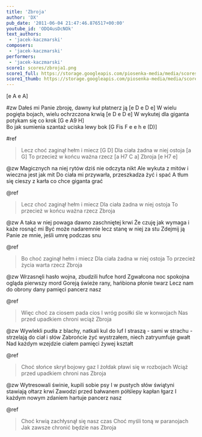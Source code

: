 ```yaml
---
title: 'Zbroja'
author: 'DX'
pub_date: '2011-06-04 21:47:46.876517+00:00'
youtube_id: 'ODQ4usDcNOk'
text_authors:
 - 'jacek-kaczmarski'
composers:
 - 'jacek-kaczmarski'
performers:
 - 'jacek-kaczmarski'
score1: scores/zbroja1.png
score1_full: https://storage.googleapis.com/piosenka-media/media/scores/zbroja1.png
score1_thumb: https://storage.googleapis.com/piosenka-media/media/scores/zbroja1.png.180x0_q85_upscale.jpg
---
```


[e A e A]

#zw
Dałeś mi Panie zbroję, dawny kuł płatnerz ją [e D e D e]
W wielu pogięta bojach, wielu ochrzczona krwią [e D e D e]
W wykutej dla giganta potykam się co krok [G e A9 H]  
Bo jak sumienia szantaż uciska lewy bok [G Fis F e e h e (D)]

#ref	
>Lecz choć zaginął hełm i miecz [G D] 
>Dla ciała żadna w niej ostoja [a G]
>To przecież w końcu ważna rzecz [a H7 C a]
>Zbroja [e H7 e]

@zw
Magicznych na niej rytów dziś nie odczyta nikt
Ale wykuta z mitów i wieczna jest jak mit
Do ciała mi przywarła, przeszkadza żyć i spać
A tłum się cieszy z karła co chce giganta grać

@ref
>Lecz choć zaginął hełm i miecz
>Dla ciała żadna w niej ostoja
>To przecież w końcu ważna rzecz
>Zbroja

@zw
A taka w niej powaga dawno zaschniętej krwi
Że czuję jak wymaga i każe rosnąć mi
Być może nadaremnie lecz stanę w niej za stu
Zdejmij ją Panie ze mnie, jeśli umrę podczas snu

@ref
>Bo choć zaginął hełm i miecz
>Dla ciała żadna w niej ostoja
>To przecież życia warta rzecz
>Zbroja

@zw
Wrzasnęli hasło wojna, zbudzili hufce hord
Zgwałcona noc spokojna ogląda pierwszy mord
Goreją świeże rany, hańbiona płonie twarz
Lecz nam do obrony dany pamięci pancerz nasz

@ref
>Więc choć za ciosem pada cios
>I wróg posiłki śle w konwojach
>Nas przed upadkiem chroni wciąż
>Zbroja

@zw
Wywlekli pudła z blachy, natkali kul do luf
I straszą - sami w strachu - strzelają do ciał i słów
Zabrońcie żyć wystrzałem, niech zatryumfuje gwałt
Nad każdym wzejdzie ciałem pamięci żywej kształt

@ref
>Choć słońce skrył bojowy gaz
>I żołdak pławi się w rozbojach
>Wciąż przed upadkiem chroni nas
>Zbroja

@zw
Wytresowali świnie, kupili sobie psy
I w pustych słów świątyni stawiają ołtarz krwi
Zawodzi przed bałwanem półślepy kapłan łgarz
I każdym nowym zdaniem hartuje pancerz nasz

@ref
>Choć krwią zachłysnął się nasz czas
>Choć myśli toną w paranojach
>Jak zawsze chronić będzie nas
>Zbroja